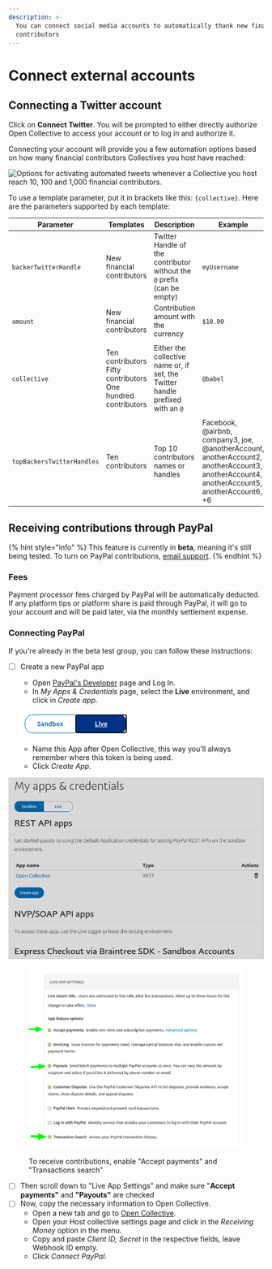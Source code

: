 ```yaml
---
description: >-
  You can connect social media accounts to automatically thank new financial
  contributors
---
```


# Connect external accounts

## Connecting a Twitter account

Click on **Connect Twitter**. You will be prompted to either directly authorize Open Collective to access your account or to log in and authorize it.

Connecting your account will provide you a few automation options based on how many financial contributors Collectives you host have reached:

![Options for activating automated tweets whenever a Collective you host reach 10, 100 and 1,000 financial contributors.](../../.gitbook/assets/fiscal-host\_fiscal-host-settings\_settings-connected-accounts-settings\_2020-07-13.png)

To use a template parameter, put it in brackets like this: `{collective}`. Here are the parameters supported by each template:

| Parameter                  | Templates                                                                     | Description                                                                    | Example                                                                                                                                    |
| -------------------------- | ----------------------------------------------------------------------------- | ------------------------------------------------------------------------------ | ------------------------------------------------------------------------------------------------------------------------------------------ |
| `backerTwitterHandle`      | New financial contributors                                                    | Twitter Handle of the contributor without the `@` prefix (can be empty)        | `myUsername`                                                                                                                               |
| `amount`                   | New financial contributors                                                    | Contribution amount with the currency                                          | `$10.00`                                                                                                                                   |
| `collective`               | <p>Ten contributors<br>Fifty contributors<br>One hundred contributors<br></p> | Either the collective name or, if set, the Twitter handle prefixed with an `@` | `@babel`                                                                                                                                   |
| `topBackersTwitterHandles` | Ten contributors                                                              | Top 10 contributors names or handles                                           | Facebook, @airbnb, company3, joe, @anotherAccount, anotherAccount2, anotherAccount3, anotherAccount4, anotherAccount5, anotherAccount6, +6 |

## Receiving contributions through PayPal

{% hint style="info" %}
This feature is currently in **beta**, meaning it's still being tested. To turn on PayPal contributions, [email support](mailto:support@opencollective.com).
{% endhint %}

### Fees

Payment processor fees charged by PayPal will be automatically deducted. If any platform tips or platform share is paid through PayPal, it will go to your account and will be paid later, via the monthly settlement expense.

### Connecting PayPal

If you're already in the beta test group, you can follow these instructions:

*   [ ] Create a new PayPal app

    * Open [PayPal's Developer](https://developer.paypal.com/developer/applications/) page and Log In.
    * In _My Apps & Credentials_ page, select the **Live** environment, and click in _Create app_.

    ![](<../../.gitbook/assets/image (25).png>)

    * Name this App after Open Collective, this way you'll always remember where this token is being used.
    * Click _Create App._

![](../../.gitbook/assets/screen-record-from-2020-07-10-13.30.21.gif)

<figure><img src="../../.gitbook/assets/paypal-features.png" alt=""><figcaption><p>To receive contributions, enable "Accept payments" and "Transactions search"</p></figcaption></figure>

* [ ] Then scroll down to "Live App Settings" and make sure "**Accept payments"** and **"Payouts"** are checked
* [ ] Now, copy the necessary information to Open Collective.
  * Open a new tab and go to [Open Collective](https://www.opencollective.com).
  * Open your Host collective settings page and click in the _Receiving Money_ option in the menu.
  * Copy and paste _Client ID, Secret_ in the respective fields, leave Webhook ID empty.
  * Click _Connect PayPal._
